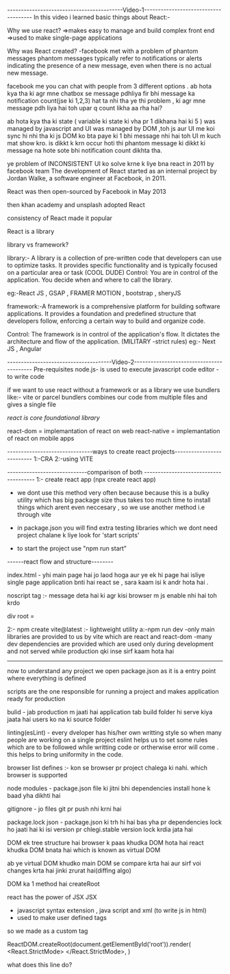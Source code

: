 ------------------------------------------Video-1-------------------------------------
In this video i learned basic things about React:-

Why we use react?
=>makes easy to manage and build complex front end
=>used to make single-page applications 

Why was React created?
-facebook met with a problem of phantom messages
phantom messages typically refer to notifications or alerts indicating the presence of a new message, even when there is no actual new message.

facebook me you can chat with people from 3 different options . ab hota kya tha ki agr mne chatbox se message pdhliya fir bhi message ka notification count(jse ki 1,2,3) hat ta nhi tha ye thi problem , ki agr mne message pdh liya hai toh upar q count likha aa rha hai?

ab hota kya tha ki state ( variable ki state ki vha pr 1 dikhana hai ki 5 ) was managed by javascript and UI was managed by DOM ,toh js aur UI me koi sync hi nhi tha ki js DOM ko bta paye ki 1 bhi message nhi hai toh UI m kuch mat show kro. is dikkt k krn occur hoti thi phantom message ki dikkt ki message na hote sote bhi notification count dikhta tha.

ye problem of INCONSISTENT UI ko solve krne k liye bna react in 2011 by facebook team 
The development of React started as an internal project by Jordan Walke, a software engineer at Facebook, in 2011.

React was then open-sourced by Facebook in May 2013
 
then khan academy and unsplash adopted React

consistency of React made it popular 

React is a library 

library vs framework?

library:- A library is a collection of pre-written code that developers can use to optimize tasks. It provides specific functionality and is typically focused on a particular area or task
(COOL DUDE)
Control: You are in control of the application. You decide when and where to call the library.

eg:-React JS , GSAP , FRAMER MOTION , bootstrap , sheryJS

framework:-A framework is a comprehensive platform for building software applications. It provides a foundation and predefined structure that developers follow, enforcing a certain way to build and organize code.

Control: The framework is in control of the application's flow. It dictates the architecture and flow of the application.
(MILITARY -strict rules)
eg:- Next JS , Angular

--------------------------------------Video-2-----------------------------------------
Pre-requisites
node.js- is used to execute javascript
code editor - to write code

if we want to use react without a framework or as a library we use bundlers like:-
vite or parcel
bundlers combines our code from multiple files and gives a single file

*react is core foundational library*

react-dom = implemantation of react on  web
react-native = implemantation of react on  mobile apps 

-------------------------------ways to create react projects--------------------------
1:-CRA                                               2:-using VITE

-----------------------------comparison of both --------------------------------------
1:- create react app (npx create react app)

-  we dont use this method very often because because this is a bulky utility which has big package size thus takes too much time to install things which arent even neccesary , so we use another method i.e through vite

-  in package.json  you will find extra testing libraries which we dont need 
project chalane k liye look for 'start scripts'

- to start the project use "npm run start"

------react flow and structure--------

index.html - yhi main page hai jo laod hoga aur ye ek hi page hai isliye single page application bnti hai react se , sara kaam isi k andr hota hai .

noscript tag :- message deta hai ki agr kisi browser m js enable nhi hai toh krdo

div root = 


2:- npm create vite@latest :- lightweight utility
a:-npm run dev
-only main libraries are provided to us by vite which are react and react-dom
-many dev dependencies are provided which are used only during development and not served while production qki inse sirf kaam hota hai 








-------------------------------------------------------------------------------------
now to understand any project we open package.json as it is a entry point where everything is defined 

scripts are the one responsible for running a project and makes application ready for production 

bulid - jab production m jaati hai application tab build folder hi serve kiya jaata hai users ko na ki source folder 

linting(esLint) -  every dveloper has his/her own writting style so when many people are working on a single project eslint helps us to set some rules which are to be followed while writting code or ortherwise error will come . this helps to bring uniformity in the code.

browser list defines :- kon se browser pr project chalega ki nahi. which browser is supported 

node modules - package.json file ki jitni bhi dependencies install hone k baad yha dikhti hai

gitignore - jo files git pr push nhi krni hai

package.lock json - package.json ki trh hi hai bas yha pr dependencies lock ho jaati hai ki isi version pr chlegi.stable version lock krdia jata hai 

DOM ek tree structure hai 
browser k paas khudka DOM hota hai
react khudka DOM bnata hai which is known as virtual DOM

ab ye virtual DOM khudko main DOM se compare krta hai aur sirf voi changes krta hai jinki zrurat hai(diffing algo)

DOM ka 1 method hai createRoot

react has the power of JSX 
JSX
- javascript syntax extension  , java script and xml (to write js in html)
- used to make user defined tags

so we made <app/> as a custom tag

ReactDOM.createRoot(document.getElementById('root')).render(
  <React.StrictMode>
    <App />
  </React.StrictMode>,
)

what does this line do?



